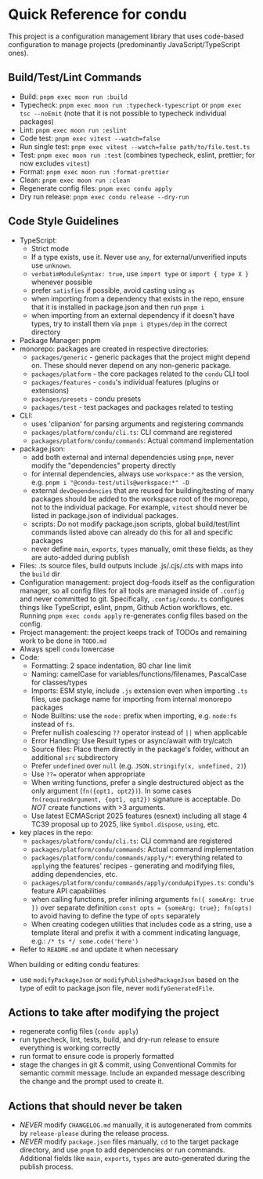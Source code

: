 # Quick Reference for condu

This project is a configuration management library that uses code-based configuration to manage projects (predominantly JavaScript/TypeScript ones).

## Build/Test/Lint Commands

- Build: `pnpm exec moon run :build`
- Typecheck: `pnpm exec moon run :typecheck-typescript` or `pnpm exec tsc --noEmit` (note that it is not possible to typecheck individual packages)
- Lint: `pnpm exec moon run :eslint`
- Code test: `pnpm exec vitest --watch=false`
- Run single test: `pnpm exec vitest --watch=false path/to/file.test.ts`
- Test: `pnpm exec moon run :test` (combines typecheck, eslint, prettier; for now excludes `vitest`)
- Format: `pnpm exec moon run :format-prettier`
- Clean: `pnpm exec moon run :clean`
- Regenerate config files: `pnpm exec condu apply`
- Dry run release: `pnpm exec condu release --dry-run`

## Code Style Guidelines

- TypeScript:
  - Strict mode
  - If a type exists, use it. Never use `any`, for external/unverified inputs use `unknown`.
  - `verbatimModuleSyntax: true`, use `import type` or `import { type X }` whenever possible
  - prefer `satisfies` if possible, avoid casting using `as`
  - when importing from a dependency that exists in the repo, ensure that it is installed in package.json and then run `pnpm i`
  - when importing from an external dependency if it doesn't have types, try to install them via `pnpm i @types/dep` in the correct directory
- Package Manager: pnpm
- monorepo: packages are created in respective directories:
  - `packages/generic` - generic packages that the project might depend on. These should never depend on any non-generic package.
  - `packages/platform` - the core packages related to the `condu` CLI tool
  - `packages/features` - `condu`'s individual features (plugins or extensions)
  - `packages/presets` - condu presets
  - `packages/test` - test packages and packages related to testing
- CLI:
  - uses 'clipanion' for parsing arguments and registering commands
  - `packages/platform/condu/cli.ts`: CLI command are registered
  - `packages/platform/condu/commands`: Actual command implementation
- package.json:
  - add both external and internal dependencies using `pnpm`, never modify the "dependencies" property directly
  - for internal dependencies, always use `workspace:*` as the version, e.g. `pnpm i "@condu-test/utils@workspace:*" -D`
  - external `devDependencies` that are reused for building/testing of many packages should be added to the workspace root of the monorepo, not to the individual package. For example, `vitest` should never be listed in package.json of individual packages.
  - scripts: Do not modify package.json scripts, global build/test/lint commands listed above can already do this for all and specific packages
  - never define `main`, `exports`, `types` manually, omit these fields, as they are auto-added during publish
- Files: .ts source files, build outputs include .js/.cjs/.cts with maps into the `build` dir
- Configuration management: project dog-foods itself as the configuration manager, so all config files for all tools are managed inside of `.config` and never committed to git. Specifically, `.config/condu.ts` configures things like TypeScript, eslint, pnpm, Github Action workflows, etc. Running `pnpm exec condu apply` re-generates config files based on the config.
- Project management: the project keeps track of TODOs and remaining work to be done in `TODO.md`
- Always spell `condu` lowercase
- Code:
  - Formatting: 2 space indentation, 80 char line limit
  - Naming: camelCase for variables/functions/filenames, PascalCase for classes/types
  - Imports: ESM style, include `.js` extension even when importing `.ts` files, use package name for importing from internal monorepo packages
  - Node Builtins: use the `node:` prefix when importing, e.g. `node:fs` instead of `fs`.
  - Prefer nullish coalescing `??` operator instead of `||` when applicable
  - Error Handling: Use Result types or async/await with try/catch
  - Source files: Place them directly in the package's folder, without an additional `src` subdirectory
  - Prefer `undefined` over `null` (e.g. `JSON.stringify(x, undefined, 2)`)
  - Use `??=` operator when appropriate
  - When writing functions, prefer a single destructured object as the only argument (`fn({opt1, opt2})`). In some cases `fn(requiredArgument, {opt1, opt2})` signature is acceptable. Do *NOT* create functions with >3 arguments.
  - Use latest ECMAScript 2025 features (esnext) including all stage 4 TC39 proposal up to 2025, like `Symbol.dispose`, `using`, etc.
- key places in the repo:
  - `packages/platform/condu/cli.ts`: CLI command are registered
  - `packages/platform/condu/commands`: Actual command implementation
  - `packages/platform/condu/commands/apply/*`: everything related to `apply`ing the features' recipes - generating and modifying files, adding dependencies, etc.
  - `packages/platform/condu/commands/apply/conduApiTypes.ts`: condu's feature API capabilities
  - when calling functions, prefer inlining arguments `fn({ someArg: true })` over separate definition `const opts = {someArg: true}; fn(opts)` to avoid having to define the type of `opts` separately
  - When creating codegen utilities that includes code as a string, use a template literal and prefix it with a comment indicating language, e.g.: `/* ts */ some.code('here')`
- Refer to `README.md` and update it when necessary

When building or editing condu features:

- use `modifyPackageJson` or `modifyPublishedPackageJson` based on the type of edit to package.json file, never `modifyGeneratedFile`.

## Actions to take after modifying the project

- regenerate config files (`condu apply`)
- run typecheck, lint, tests, build, and dry-run release to ensure everything is working correctly
- run format to ensure code is properly formatted
- stage the changes in git & commit, using Conventional Commits for semantic commit message. Include an expanded message describing the change and the prompt used to create it.

## Actions that should never be taken

- *NEVER* modify `CHANGELOG.md` manually, it is autogenerated from commits by `release-please` during the release process.
- *NEVER* modify `package.json` files manually, `cd` to the target package directory, and use `pnpm` to add dependencies or run commands. Additional fields like `main`, `exports`, `types` are auto-generated during the publish process.
